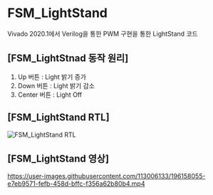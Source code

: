 # FSM_LightStand
Vivado 2020.1에서 Verilog을 통한 PWM 구현을 통한 LightStand 코드

## [FSM_LightStnad 동작 원리]
1) Up 버튼 : Light 밝기 증가  
2) Down 버튼 : Light 밝기 감소  
3) Center 버튼 : Light Off  

## [FSM_LightStand RTL]
![FSM_LightStand RTL](https://user-images.githubusercontent.com/113006133/196158006-d05c4798-69f1-47d7-9960-4d619729033b.JPG)

## [FSM_LightStand 영상]

https://user-images.githubusercontent.com/113006133/196158055-e7eb9571-fefb-458d-bffc-f356a62b80b4.mp4